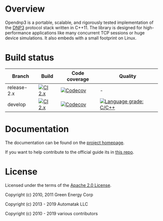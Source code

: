 Overview
========

Opendnp3 is a portable, scalable, and rigorously tested implementation 
of the [DNP3](https//www.dnp.org) protocol stack written in C++11. The library 
is designed for high-performance applications like many concurrent TCP
sessions or huge device simulations. It also embeds with a small footprint on Linux.

Build status
============

| Branch       | Build | Code coverage | Quality |
| ------------ | ----- | ------------- | ------- |
| release-2.x  | [![CI 2.x](https://github.com/dnp3/opendnp3/workflows/CI/badge.svg?branch=release-2.x)](https://github.com/dnp3/opendnp3/actions?query=branch%3Arelease-2.x) | [![Codecov](https://codecov.io/gh/dnp3/opendnp3/branch/release-2.x/graph/badge.svg)](https://codecov.io/gh/dnp3/opendnp3/branch/release-2.x) | - |
| develop      | [![CI 2.x](https://github.com/dnp3/opendnp3/workflows/CI/badge.svg?branch=develop)](https://github.com/dnp3/opendnp3/actions?query=branch%3Adevelop) | [![Codecov](https://codecov.io/gh/dnp3/opendnp3/branch/develop/graph/badge.svg)](https://codecov.io/gh/dnp3/opendnp3/branch/develop) | [![Language grade: C/C++](https://img.shields.io/lgtm/grade/cpp/g/dnp3/opendnp3.svg?logo=lgtm&logoWidth=18)](https://lgtm.com/projects/g/dnp3/opendnp3/context:cpp) |


Documentation
=============

The documentation can be found on the [project homepage](http://dnp3.github.io/#documentation).

If you want to help contribute to the official guide its in [this repo](https://github.com/dnp3/opendnp3-guide).

License
=============

Licensed under the terms of the [Apache 2.0 License](http://www.apache.org/licenses/LICENSE-2.0.html).

Copyright (c) 2010, 2011 Green Energy Corp

Copyright (c) 2013 - 2019 Automatak LLC

Copyright (c) 2010 - 2019 various contributors




    

